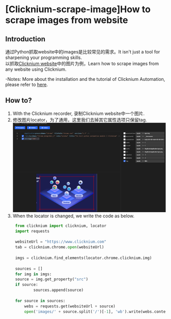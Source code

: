 # [Clicknium-scrape-image]How to scrape images from website

## Introduction
通过Python抓取website中的images是比较常见的需求。It isn't just a tool for sharpening your programming skills.  
以抓取[Clicknium website](https://www.clicknium.com)中的图片为例，Learn how to scrape images from any website using Clicknium.

-Notes: More about the installation and the tutorial of Clicknium Automation, please refer to [here](https://www.clicknium.com/documents).

## How to?
1. With the Clicknium recorder, 录制Clicknium website中一个图片.
2. 修改图片locator，为了通用，这里我们去掉其它属性选项只保留tag.
![record](./img/clicknium-img.png) 
3. When the locator is changed, we write the code as below.
   ```python
    from clicknium import clicknium, locator
    import requests

    websiteUrl = "https://www.clicknium.com"
    tab = clicknium.chrome.open(websiteUrl)

    imgs = clicknium.find_elements(locator.chrome.clicknium.img)

    sources = []
    for img in imgs:
    source = img.get_property("src")
    if source:
            sources.append(source)

    for source in sources:
        webs = requests.get(websiteUrl + source)
        open('images/' + source.split('/')[-1], 'wb').write(webs.content)
   ```